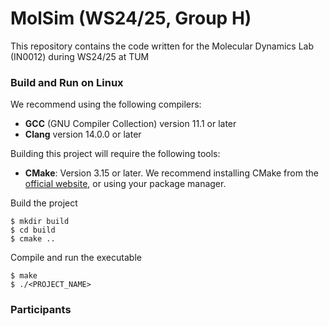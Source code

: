 MolSim (WS24/25, Group H)
===

This repository contains the code written for the Molecular Dynamics Lab (IN0012) during WS24/25 at TUM


### Build and Run on Linux 

We recommend using the following compilers:

- **GCC** (GNU Compiler Collection) version 11.1 or later
- **Clang** version 14.0.0 or later

Building this project will require the following tools:

- **CMake**: Version 3.15 or later.
 We recommend installing CMake from the [official website](https://cmake.org/download/), or using your package manager.

Build the project

```
$ mkdir build
$ cd build
$ cmake ..
``` 

Compile and run the executable

```
$ make
$ ./<PROJECT_NAME>
``` 


### Participants